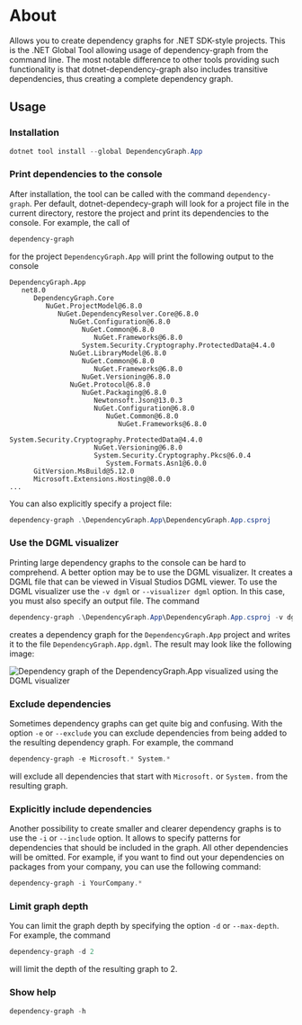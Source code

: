 # About

Allows you to create dependency graphs for .NET SDK-style projects. This is the .NET Global Tool allowing usage of dependency-graph from the command line. The most notable difference to other tools providing such functionality is that dotnet-dependency-graph also includes transitive dependencies, thus creating a complete dependency graph.

## Usage

### Installation

```powershell
dotnet tool install --global DependencyGraph.App
```

### Print dependencies to the console

After installation, the tool can be called with the command `dependency-graph`. Per default, dotnet-dependecy-graph will look for a project file in the current directory, restore the project and print its dependencies to the console. For example, the call of

```powershell
dependency-graph
```

for the project `DependencyGraph.App` will print the following output to the console

```
DependencyGraph.App
   net8.0
      DependencyGraph.Core
         NuGet.ProjectModel@6.8.0
            NuGet.DependencyResolver.Core@6.8.0
               NuGet.Configuration@6.8.0
                  NuGet.Common@6.8.0
                     NuGet.Frameworks@6.8.0
                  System.Security.Cryptography.ProtectedData@4.4.0
               NuGet.LibraryModel@6.8.0
                  NuGet.Common@6.8.0
                     NuGet.Frameworks@6.8.0
                  NuGet.Versioning@6.8.0
               NuGet.Protocol@6.8.0
                  NuGet.Packaging@6.8.0
                     Newtonsoft.Json@13.0.3
                     NuGet.Configuration@6.8.0
                        NuGet.Common@6.8.0
                           NuGet.Frameworks@6.8.0
                        System.Security.Cryptography.ProtectedData@4.4.0
                     NuGet.Versioning@6.8.0
                     System.Security.Cryptography.Pkcs@6.0.4
                        System.Formats.Asn1@6.0.0
      GitVersion.MsBuild@5.12.0
      Microsoft.Extensions.Hosting@8.0.0
...
```

You can also explicitly specify a project file:

```powershell
dependency-graph .\DependencyGraph.App\DependencyGraph.App.csproj
```

### Use the DGML visualizer

Printing large dependency graphs to the console can be hard to comprehend. A better option may be to use the DGML visualizer. It creates a DGML file that can be viewed in Visual Studios DGML viewer. To use the DGML visualizer use the `-v dgml` or `--visualizer dgml` option. In this case, you must also specify an output file. The command

```powershell
dependency-graph .\DependencyGraph.App\DependencyGraph.App.csproj -v dgml -o DependencyGraph.App.dgml
```

creates a dependency graph for the `DependencyGraph.App` project and writes it to the file `DependencyGraph.App.dgml`. The result may look like the following image:

![Dependency graph of the DependencyGraph.App visualized using the DGML visualizer](../../docs/DependencyGraph.App.svg "Dependency graph of the DependencyGraph.App project")

### Exclude dependencies

Sometimes dependency graphs can get quite big and confusing. With the option `-e` or `--exclude` you can exclude dependencies from being added to the resulting dependency graph. For example, the command

```powershell
dependency-graph -e Microsoft.* System.*
```

will exclude all dependencies that start with `Microsoft.` or `System.` from the resulting graph.

### Explicitly include dependencies

Another possibility to create smaller and clearer dependency graphs is to use the `-i` or `--include` option. It allows to specify patterns for dependencies that should be included in the graph. All other dependencies will be omitted. For example, if you want to find out your dependencies on packages from your company, you can use the following command:

```powershell
dependency-graph -i YourCompany.*
```

### Limit graph depth

You can limit the graph depth by specifying the option `-d` or `--max-depth`. For example, the command

```powershell
dependency-graph -d 2
```

will limit the depth of the resulting graph to 2.

### Show help

```powershell
dependency-graph -h
```
